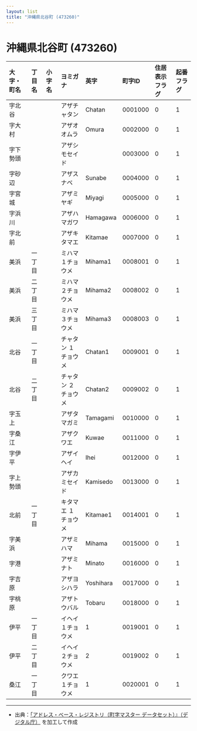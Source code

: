 ```yaml
---
layout: list
title: "沖縄県北谷町 (473260)"
---
```


# 沖縄県北谷町 (473260)

| 大字・町名 | 丁目名 | 小字名 | ヨミガナ | 英字 | 町字ID | 住居表示フラグ | 起番フラグ |
|:---|:---|:---|:---|:---|:---|:---|:---|
| 字北谷 |  |  | アザチャタン   | Chatan | 0001000 | 0 | 1 |
| 字大村 |  |  | アザオオムラ   | Omura | 0002000 | 0 | 1 |
| 字下勢頭 |  |  | アザシモセイド   |  | 0003000 | 0 | 1 |
| 字砂辺 |  |  | アザスナベ   | Sunabe | 0004000 | 0 | 1 |
| 字宮城 |  |  | アザミヤギ   | Miyagi | 0005000 | 0 | 1 |
| 字浜川 |  |  | アザハマガワ   | Hamagawa | 0006000 | 0 | 1 |
| 字北前 |  |  | アザキタマエ   | Kitamae | 0007000 | 0 | 1 |
| 美浜 | 一丁目 |  | ミハマ １チョウメ  | Mihama1 | 0008001 | 0 | 1 |
| 美浜 | 二丁目 |  | ミハマ ２チョウメ  | Mihama2 | 0008002 | 0 | 1 |
| 美浜 | 三丁目 |  | ミハマ ３チョウメ  | Mihama3 | 0008003 | 0 | 1 |
| 北谷 | 一丁目 |  | チャタン １チョウメ  | Chatan1 | 0009001 | 0 | 1 |
| 北谷 | 二丁目 |  | チャタン ２チョウメ  | Chatan2 | 0009002 | 0 | 1 |
| 字玉上 |  |  | アザタマガミ   | Tamagami | 0010000 | 0 | 1 |
| 字桑江 |  |  | アザクワエ   | Kuwae | 0011000 | 0 | 1 |
| 字伊平 |  |  | アザイヘイ   | Ihei | 0012000 | 0 | 1 |
| 字上勢頭 |  |  | アザカミセイド   | Kamisedo | 0013000 | 0 | 1 |
| 北前 | 一丁目 |  | キタマエ １チョウメ  | Kitamae1 | 0014001 | 0 | 1 |
| 字美浜 |  |  | アザミハマ   | Mihama | 0015000 | 0 | 1 |
| 字港 |  |  | アザミナト   | Minato | 0016000 | 0 | 1 |
| 字吉原 |  |  | アザヨシハラ   | Yoshihara | 0017000 | 0 | 1 |
| 字桃原 |  |  | アザトウバル   | Tobaru | 0018000 | 0 | 1 |
| 伊平 | 一丁目 |  | イヘイ １チョウメ  | 1 | 0019001 | 0 | 1 |
| 伊平 | 二丁目 |  | イヘイ ２チョウメ  | 2 | 0019002 | 0 | 1 |
| 桑江 | 一丁目 |  | クワエ １チョウメ  | 1 | 0020001 | 0 | 1 |

---

- 出典：[「アドレス・ベース・レジストリ（町字マスター データセット）』（デジタル庁）](https://www.digital.go.jp/policies/base_registry_address/) を加工して作成